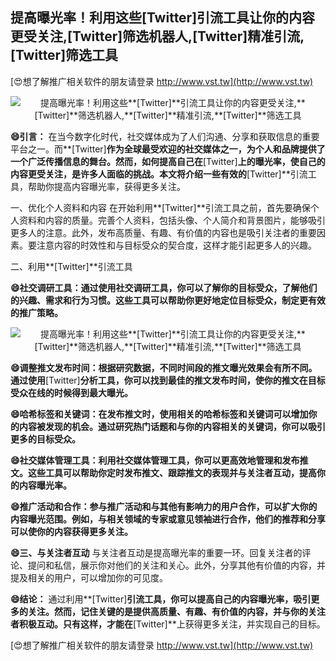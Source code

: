 ## **提高曝光率！利用这些**[Twitter]**引流工具让你的内容更受关注,**[Twitter]**筛选机器人,**[Twitter]**精准引流,**[Twitter]**筛选工具**

[😍想了解推广相关软件的朋友请登录 http://www.vst.tw](http://www.vst.tw)

 <center><img src="https://vst.tw/MP4/tuiguang/png/8.png" alt="提高曝光率！利用这些**[Twitter]**引流工具让你的内容更受关注,**[Twitter]**筛选机器人,**[Twitter]**精准引流,**[Twitter]**筛选工具"></center>

**😄引言：**
在当今数字化时代，社交媒体成为了人们沟通、分享和获取信息的重要平台之一。而**[Twitter]**作为全球最受欢迎的社交媒体之一，为个人和品牌提供了一个广泛传播信息的舞台。然而，如何提高自己在**[Twitter]**上的曝光率，使自己的内容更受关注，是许多人面临的挑战。本文将介绍一些有效的**[Twitter]**引流工具，帮助你提高内容曝光率，获得更多关注。

一、优化个人资料和内容
在开始利用**[Twitter]**引流工具之前，首先要确保个人资料和内容的质量。完善个人资料，包括头像、个人简介和背景图片，能够吸引更多人的注意。此外，发布高质量、有趣、有价值的内容也是吸引关注者的重要因素。要注意内容的时效性和与目标受众的契合度，这样才能引起更多人的兴趣。

二、利用**[Twitter]**引流工具

**😄社交调研工具：通过使用社交调研工具，你可以了解你的目标受众，了解他们的兴趣、需求和行为习惯。这些工具可以帮助你更好地定位目标受众，制定更有效的推广策略。**

 <center><img src="https://vst.tw/MP4/tuiguang/png/5.png" alt="提高曝光率！利用这些**[Twitter]**引流工具让你的内容更受关注,**[Twitter]**筛选机器人,**[Twitter]**精准引流,**[Twitter]**筛选工具"></center>

**😄调整推文发布时间：根据研究数据，不同时间段的推文曝光效果会有所不同。通过使用**[Twitter]**分析工具，你可以找到最佳的推文发布时间，使你的推文在目标受众在线的时候得到最大曝光。**

**😄哈希标签和关键词：在发布推文时，使用相关的哈希标签和关键词可以增加你的内容被发现的机会。通过研究热门话题和与你的内容相关的关键词，你可以吸引更多的目标受众。**

**😄社交媒体管理工具：利用社交媒体管理工具，你可以更高效地管理和发布推文。这些工具可以帮助你定时发布推文、跟踪推文的表现并与关注者互动，提高你的内容曝光率。**

**😄推广活动和合作：参与推广活动和与其他有影响力的用户合作，可以扩大你的内容曝光范围。例如，与相关领域的专家或意见领袖进行合作，他们的推荐和分享可以使你的内容获得更多关注。**

**😄三、与关注者互动**
与关注者互动是提高曝光率的重要一环。回复关注者的评论、提问和私信，展示你对他们的关注和关心。此外，分享其他有价值的内容，并提及相关的用户，可以增加你的可见度。

**😄结论：**
通过利用**[Twitter]**引流工具，你可以提高自己的内容曝光率，吸引更多的关注。然而，记住关键的是提供高质量、有趣、有价值的内容，并与你的关注者积极互动。只有这样，才能在**[Twitter]**上获得更多关注，并实现自己的目标。

[😍想了解推广相关软件的朋友请登录 http://www.vst.tw](http://www.vst.tw)



